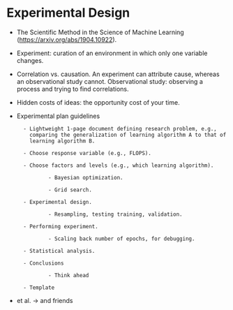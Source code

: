 # Experimental Design


- The Scientific Method in the Science of Machine Learning
  (https://arxiv.org/abs/1904.10922).

- Experiment: curation of an environment in which only one variable changes.

- Correlation vs. causation.
  An experiment can attribute cause, whereas an observational study cannot.
  Observational study: observing a process and trying to find correlations.

- Hidden costs of ideas: the opportunity cost of your time.

- Experimental plan guidelines

        - Lightweight 1-page document defining research problem, e.g.,
          comparing the generalization of learning algorithm A to that of
          learning algorithm B.

        - Choose response variable (e.g., FLOPS).

        - Choose factors and levels (e.g., which learning algorithm).

                - Bayesian optimization.

                - Grid search.

        - Experimental design.

                - Resampling, testing training, validation.

        - Performing experiment.

                - Scaling back number of epochs, for debugging.

        - Statistical analysis.

        - Conclusions

                - Think ahead

        - Template

- et al. -> and friends
